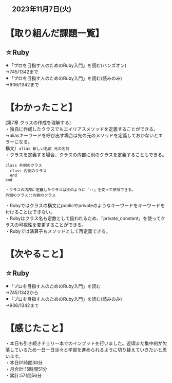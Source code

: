 ## 　2023年11月7日(火)
# 【取り組んだ課題一覧】
## ☆Ruby
⚫︎「プロを目指す人のためのRuby入門」を読む(ハンズオン)<br>
→745/1342まで<br>
⚫︎「プロを目指す人のためのRuby入門」を読む(読みのみ)<br>
→906/1342まで<br>
# 【わかったこと】
[第7章 クラスの作成を理解する]<br>
・独自に作成したクラスでもエイリアスメソッドを定義することができる。<br>
→aliasキーワードを呼び出す場合は先の元のメソッドを定義しておかないとエラーになる。<br>
構文）`alias 新しい名前 元の名前`<br>
・クラスを定義する場合、クラスの内部に別のクラスを定義することもできる。<br>
```
class 外側のクラス
  class 内側のクラス
  end
end

・クラスの内部に定義したクラスは次のように「::」を使って参照できる。
外側のクラス::内側のクラス
```
・Rubyではクラスの構文にpublicやprivateのようなキーワードをキーワードを付けることはできない。<br>
・Rubyはクラス名も定数として扱われるため、「private_constant」を使ってクラスの可視性を変更することができる。<br>
・Rubyでは演算子もメソッドとして再定義できる。<br>
# 【次やること】
## ☆Ruby
⚫︎「プロを目指す人のためのRuby入門」を読む<br>
→745/1342から<br>
⚫︎「プロを目指す人のためのRuby入門」を読む(読みのみ)<br>
→906/1342まで<br>
# 【感じたこと】
・本日も引き続きチェリー本でのインプットを行いました。近頃また集中的が欠落しているため一日一日淡々と学習を進められるように切り替えていきたいと思います。<br>
・本日01時間30分<br>
・月合計:15時間51分<br>
・累計:571間56分<br>
